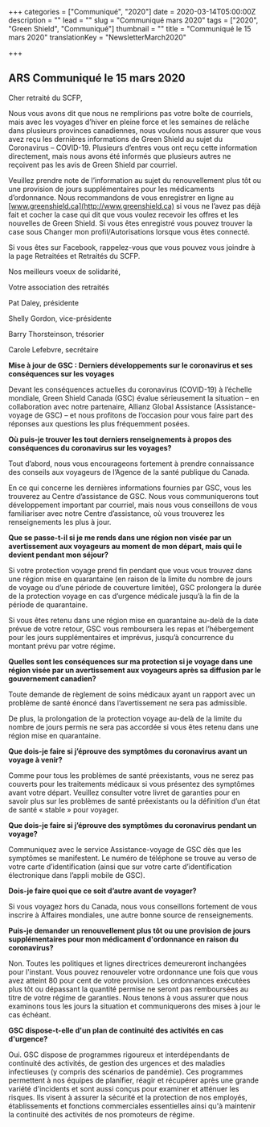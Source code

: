 +++
categories = ["Communiqué", "2020"]
date = 2020-03-14T05:00:00Z
description = ""
lead = ""
slug = "Communiqué mars 2020"
tags = ["2020", "Green Shield", "Communiqué"]
thumbnail = ""
title = "Communiqué le 15 mars 2020"
translationKey = "NewsletterMarch2020"

+++
## ARS Communiqué le 15 mars 2020

Cher retraité du SCFP,

Nous vous avons dit que nous ne remplirions pas votre boîte de courriels, mais avec les voyages d’hiver en pleine force et les semaines de relâche dans plusieurs provinces canadiennes, nous voulons nous assurer que vous avez reçu les dernières informations de Green Shield au sujet du Coronavirus – COVID-19. Plusieurs d’entres vous ont reçu cette information directement, mais nous avons été informés que plusieurs autres ne reçoivent pas les avis de Green Shield par courriel.

Veuillez prendre note de l’information au sujet du renouvellement plus tôt ou une provision de jours supplémentaires pour les médicaments d’ordonnance. Nous recommandons de vous enregistrer en ligne au [www.greenshield.ca](http://www.greenshield.ca) si vous ne l’avez pas déjà fait et cocher la case qui dit que vous voulez recevoir les offres et les nouvelles de Green Shield. Si vous êtes enregistré vous pouvez trouver la case sous Changer mon profil/Autorisations lorsque vous êtes connecté.

Si vous êtes sur Facebook, rappelez-vous que vous pouvez vous joindre à la page Retraitées et Retraités du SCFP.

Nos meilleurs voeux de solidarité,

Votre association des retraités

Pat Daley, présidente

Shelly Gordon, vice-présidente

Barry Thorsteinson, trésorier

Carole Lefebvre, secrétaire

**Mise à jour de GSC : Derniers développements sur le coronavirus et ses conséquences sur les voyages**

Devant les conséquences actuelles du coronavirus (COVID-19) à l’échelle mondiale, Green Shield Canada (GSC) évalue sérieusement la situation – en collaboration avec notre partenaire, Allianz Global Assistance (Assistance-voyage de GSC) – et nous profitons de l’occasion pour vous faire part des réponses aux questions les plus fréquemment posées.

**Où puis-je trouver les tout derniers renseignements à propos des conséquences du coronavirus sur les voyages?**

Tout d’abord, nous vous encourageons fortement à prendre connaissance des conseils aux voyageurs de l’Agence de la santé publique du Canada.

En ce qui concerne les dernières informations fournies par GSC, vous les trouverez au Centre d’assistance de GSC. Nous vous communiquerons tout développement important par courriel, mais nous vous conseillons de vous familiariser avec notre Centre d’assistance, où vous trouverez les renseignements les plus à jour.

**Que se passe-t-il si je me rends dans une région non visée par un avertissement aux voyageurs au moment de mon départ, mais qui le devient pendant mon séjour?**

Si votre protection voyage prend fin pendant que vous vous trouvez dans une région mise en quarantaine (en raison de la limite du nombre de jours de voyage ou d’une période de couverture limitée), GSC prolongera la durée de la protection voyage en cas d’urgence médicale jusqu’à la fin de la période de quarantaine.

Si vous êtes retenu dans une région mise en quarantaine au-delà de la date prévue de votre retour, GSC vous remboursera les repas et l’hébergement pour les jours supplémentaires et imprévus, jusqu’à concurrence du montant prévu par votre régime.

**Quelles sont les conséquences sur ma protection si je voyage dans une région visée par un avertissement aux voyageurs après sa diffusion par le gouvernement canadien?**

Toute demande de règlement de soins médicaux ayant un rapport avec un problème de santé énoncé dans l’avertissement ne sera pas admissible.

De plus, la prolongation de la protection voyage au-delà de la limite du nombre de jours permis ne sera pas accordée si vous êtes retenu dans une région mise en quarantaine.

**Que dois-je faire si j’éprouve des symptômes du coronavirus avant un voyage à venir?**

Comme pour tous les problèmes de santé préexistants, vous ne serez pas couverts pour les traitements médicaux si vous présentez des symptômes avant votre départ. Veuillez consulter votre livret de garanties pour en savoir plus sur les problèmes de santé préexistants ou la définition d’un état de santé « stable » pour voyager.

**Que dois-je faire si j’éprouve des symptômes du coronavirus pendant un voyage?**

Communiquez avec le service Assistance-voyage de GSC dès que les symptômes se manifestent. Le numéro de téléphone se trouve au verso de votre carte d’identification (ainsi que sur votre carte d’identification électronique dans l’appli mobile de GSC).

**Dois-je faire quoi que ce soit d’autre avant de voyager?**

Si vous voyagez hors du Canada, nous vous conseillons fortement de vous inscrire à Affaires mondiales, une autre bonne source de renseignements.

**Puis-je demander un renouvellement plus tôt ou une provision de jours supplémentaires pour mon médicament d'ordonnance en raison du coronavirus?**

Non. Toutes les politiques et lignes directrices demeureront inchangées pour l'instant. Vous pouvez renouveler votre ordonnance une fois que vous avez atteint 80 pour cent de votre provision. Les ordonnances exécutées plus tôt ou dépassant la quantité permise ne seront pas remboursées au titre de votre régime de garanties. Nous tenons à vous assurer que nous examinons tous les jours la situation et communiquerons des mises à jour le cas échéant.

**GSC dispose-t-elle d'un plan de continuité des activités en cas d'urgence?**

Oui. GSC dispose de programmes rigoureux et interdépendants de continuité des activités, de gestion des urgences et des maladies infectieuses (y compris des scénarios de pandémie). Ces programmes permettent à nos équipes de planifier, réagir et récupérer après une grande variété d'incidents et sont aussi conçus pour examiner et atténuer les risques. Ils visent à assurer la sécurité et la protection de nos employés, établissements et fonctions commerciales essentielles ainsi qu'à maintenir la continuité des activités de nos promoteurs de régime.